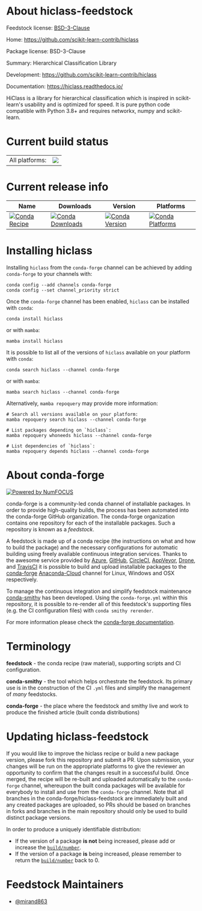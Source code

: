 About hiclass-feedstock
=======================

Feedstock license: [BSD-3-Clause](https://github.com/conda-forge/hiclass-feedstock/blob/main/LICENSE.txt)

Home: https://github.com/scikit-learn-contrib/hiclass

Package license: BSD-3-Clause

Summary: Hierarchical Classification Library

Development: https://github.com/scikit-learn-contrib/hiclass

Documentation: https://hiclass.readthedocs.io/

HiClass is a library for hierarchical classification which
is inspired in scikit-learn's usability and is optimized
for speed. It is pure python code compatible with
Python 3.8+ and requires networkx, numpy and scikit-learn.


Current build status
====================


<table><tr><td>All platforms:</td>
    <td>
      <a href="https://dev.azure.com/conda-forge/feedstock-builds/_build/latest?definitionId=14726&branchName=main">
        <img src="https://dev.azure.com/conda-forge/feedstock-builds/_apis/build/status/hiclass-feedstock?branchName=main">
      </a>
    </td>
  </tr>
</table>

Current release info
====================

| Name | Downloads | Version | Platforms |
| --- | --- | --- | --- |
| [![Conda Recipe](https://img.shields.io/badge/recipe-hiclass-green.svg)](https://anaconda.org/conda-forge/hiclass) | [![Conda Downloads](https://img.shields.io/conda/dn/conda-forge/hiclass.svg)](https://anaconda.org/conda-forge/hiclass) | [![Conda Version](https://img.shields.io/conda/vn/conda-forge/hiclass.svg)](https://anaconda.org/conda-forge/hiclass) | [![Conda Platforms](https://img.shields.io/conda/pn/conda-forge/hiclass.svg)](https://anaconda.org/conda-forge/hiclass) |

Installing hiclass
==================

Installing `hiclass` from the `conda-forge` channel can be achieved by adding `conda-forge` to your channels with:

```
conda config --add channels conda-forge
conda config --set channel_priority strict
```

Once the `conda-forge` channel has been enabled, `hiclass` can be installed with `conda`:

```
conda install hiclass
```

or with `mamba`:

```
mamba install hiclass
```

It is possible to list all of the versions of `hiclass` available on your platform with `conda`:

```
conda search hiclass --channel conda-forge
```

or with `mamba`:

```
mamba search hiclass --channel conda-forge
```

Alternatively, `mamba repoquery` may provide more information:

```
# Search all versions available on your platform:
mamba repoquery search hiclass --channel conda-forge

# List packages depending on `hiclass`:
mamba repoquery whoneeds hiclass --channel conda-forge

# List dependencies of `hiclass`:
mamba repoquery depends hiclass --channel conda-forge
```


About conda-forge
=================

[![Powered by
NumFOCUS](https://img.shields.io/badge/powered%20by-NumFOCUS-orange.svg?style=flat&colorA=E1523D&colorB=007D8A)](https://numfocus.org)

conda-forge is a community-led conda channel of installable packages.
In order to provide high-quality builds, the process has been automated into the
conda-forge GitHub organization. The conda-forge organization contains one repository
for each of the installable packages. Such a repository is known as a *feedstock*.

A feedstock is made up of a conda recipe (the instructions on what and how to build
the package) and the necessary configurations for automatic building using freely
available continuous integration services. Thanks to the awesome service provided by
[Azure](https://azure.microsoft.com/en-us/services/devops/), [GitHub](https://github.com/),
[CircleCI](https://circleci.com/), [AppVeyor](https://www.appveyor.com/),
[Drone](https://cloud.drone.io/welcome), and [TravisCI](https://travis-ci.com/)
it is possible to build and upload installable packages to the
[conda-forge](https://anaconda.org/conda-forge) [Anaconda-Cloud](https://anaconda.org/)
channel for Linux, Windows and OSX respectively.

To manage the continuous integration and simplify feedstock maintenance
[conda-smithy](https://github.com/conda-forge/conda-smithy) has been developed.
Using the ``conda-forge.yml`` within this repository, it is possible to re-render all of
this feedstock's supporting files (e.g. the CI configuration files) with ``conda smithy rerender``.

For more information please check the [conda-forge documentation](https://conda-forge.org/docs/).

Terminology
===========

**feedstock** - the conda recipe (raw material), supporting scripts and CI configuration.

**conda-smithy** - the tool which helps orchestrate the feedstock.
                   Its primary use is in the construction of the CI ``.yml`` files
                   and simplify the management of *many* feedstocks.

**conda-forge** - the place where the feedstock and smithy live and work to
                  produce the finished article (built conda distributions)


Updating hiclass-feedstock
==========================

If you would like to improve the hiclass recipe or build a new
package version, please fork this repository and submit a PR. Upon submission,
your changes will be run on the appropriate platforms to give the reviewer an
opportunity to confirm that the changes result in a successful build. Once
merged, the recipe will be re-built and uploaded automatically to the
`conda-forge` channel, whereupon the built conda packages will be available for
everybody to install and use from the `conda-forge` channel.
Note that all branches in the conda-forge/hiclass-feedstock are
immediately built and any created packages are uploaded, so PRs should be based
on branches in forks and branches in the main repository should only be used to
build distinct package versions.

In order to produce a uniquely identifiable distribution:
 * If the version of a package **is not** being increased, please add or increase
   the [``build/number``](https://docs.conda.io/projects/conda-build/en/latest/resources/define-metadata.html#build-number-and-string).
 * If the version of a package **is** being increased, please remember to return
   the [``build/number``](https://docs.conda.io/projects/conda-build/en/latest/resources/define-metadata.html#build-number-and-string)
   back to 0.

Feedstock Maintainers
=====================

* [@mirand863](https://github.com/mirand863/)

